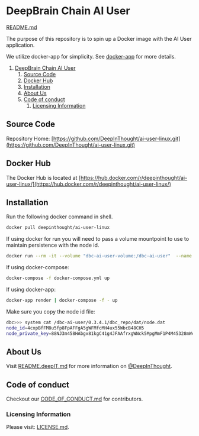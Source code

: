 # DeepBrain Chain AI User

[README.md](https://raw.githubusercontent.com/DeepInThought/ai-user-linux/master/README.md)

The purpose of this repository is to spin up a Docker image with the AI User application.

We utilize docker-app for simplicity.  See [docker-app](https://github.com/docker/app) for more details.

1. [DeepBrain Chain AI User](#deepbrain-chain-ai-user)
	1. [Source Code](#source-code)
	2. [Docker Hub](#docker-hub)
	3. [Installation](#installation)
	4. [About Us](#about-us)
	5. [Code of conduct](#code-of-conduct)
		1. [Licensing Information](#licensing-information)

## Source Code

Repository Home: [https://github.com/DeepInThought/ai-user-linux.git](https://github.com/DeepInThought/ai-user-linux.git)

## Docker Hub

The Docker Hub is located at [https://hub.docker.com/r/deepinthought/ai-user-linux/](https://hub.docker.com/r/deepinthought/ai-user-linux/)

## Installation

Run the following docker command in shell.

```bash
docker pull deepinthought/ai-user-linux
```

If using docker for run you will need to pass a volume mountpoint to use to maintain persistence with the node id.

```bash
docker run --rm -it --volume "dbc-ai-user-volume:/dbc-ai-user"  --name dbc-ai-user --hostname dbc-ai-user deepinthought/ai-user-linux:latest
```

If using docker-compose:

```bash
docker-compose -f docker-compose.yml up
```

If using docker-app:

```bash
docker-app render | docker-compose -f - up
```

Make sure you copy the node id file:

```bash
dbc>>> system cat /dbc-ai-user/0.3.4.1/dbc_repo/dat/node.dat
node_id=4cxpBfFM8u5fp8FpAFFgA5gWFMfcMH4ux55WbcB48CH5
node_private_key=88NJ3m458HAbgx81kgC41g4JFAAfrxgWNck5MpgMmF1P4M45328mWcgA1MMPcbgABBfCFx1F8X2A8FGFHg8MfB8cbHC5Ca4GN8bWBM8BWsMrp8p85pWpaf834W1apg4aPPW84HCHGM88fk8Mk8HPFWgfpJmb4XNuPPFJ4uBHFsNN8HfFCmuR3MBuMfaFPM5gWfxcCJ8XP5fHBbWR4WBBHp183ap5CfcMC3BCWffPua4W3W853bkXgCAMHBaMR83838PFAfxPGBs5gkF3WmpCN3fksH5C5xJHC5M88CppC4Hgxq
```

## About Us

Visit [README.deepIT.md](README.deepIT.md) for more information on [@DeepInThought](https://github.com/DeepInThought).

## Code of conduct

Checkout our [CODE_OF_CONDUCT.md](CODE_OF_CONDUCT.md) for contributors.

### Licensing Information

Please visit: [LICENSE.md](LICENSE.md).